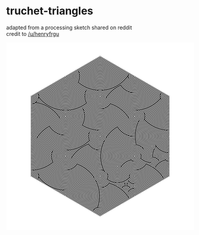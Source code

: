# truchet-triangles
adapted from a processing sketch shared on reddit  
credit to [/u/henryfrgu](https://reddit.com/u/henryfrgu)

![triangles](truchet_triangles.svg)
